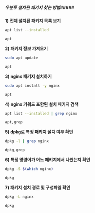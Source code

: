 ##### 우분투 설치된 패키지 찾는 방법#####

**1) 전체 설치된 패키지 목록 보기**

```bash
apt list --installed
```

```tech
apt
```

**2) 패키지 정보 가져오기**

```bash
sudo apt update
```

```tech
apt
```

**3) nginx 패키지 설치하기**

```bash
sudo apt install -y nginx
```

```tech
apt
```

**4) nginx 키워드 포함된 설치 패키지 검색**

```bash
apt list --installed | grep nginx
```

```tech
apt,grep
```

**5) dpkg로 특정 패키지 설치 여부 확인**

```bash
dpkg -l | grep nginx
```

```tech
dpkg,grep
```

**6) 특정 명령어가 어느 패키지에서 나왔는지 확인**

```bash
dpkg -S $(which nginx)
```

```tech
dpkg
```

**7) 패키지 설치 경로 및 구성파일 확인**

```bash
dpkg -L nginx
```

```tech
dpkg
```
